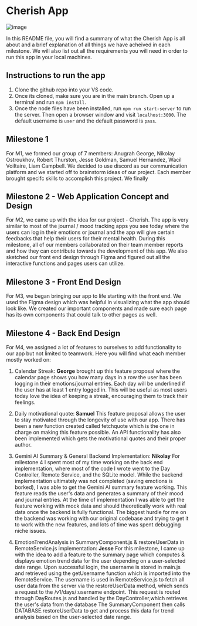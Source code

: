 # Cherish App
![image](https://github.com/user-attachments/assets/efb6252e-accd-41c4-a57a-1e2f4ba350a3)

In this README file, you will find a summary of what the Cherish App is all about and a brief explanation of all things we have acheived in each milestone. We will also list out all the requirements you will need in order to run this app in your local machines.

## Instructions to run the app

1. Clone the github repo into your VS code.
2. Once its cloned, make sure you are in the main branch. Open up a terminal and run `npm install`.
3. Once the node files have been installed, run `npm run start-server` to run the server. Then open a browser window and visit `localhost:3000`. The default username is `user` and the default password is `pass`. 

## Milestone 1

For M1, we formed our group of 7 members: Anugrah George, Nikolay Ostroukhov, Robert Thurston, Jesse Goldman, Samuel Hernandez, Wacil Voiltaire, Liam Campbell. We decided to use discord as our communication platform and we started off to brainstorm ideas of our project. Each member brought specifc skills to accomplish this project. We finally

## Milestone 2 - Web Application Concept and Design

For M2, we came up with the idea for our project - Cherish. The app is very similar to most of the journal / mood tracking apps you see today where the users can log in their emotions or journal and the app will give certain feedbacks that help their users for their mental health. During this milestone, all of our members collaborated on their team member reports and how they can contribute towards the development of this app. We also sketched our front end design through Figma and figured out all the interactive functions and pages users can utilize.

## Milestone 3 - Front End Design

For M3, we began bringing our app to life starting with the front end. We used the Figma design which was helpful in visualizing what the app should look like. We created our important components and made sure each page has its own components that could talk to other pages as well.

## Milestone 4 - Back End Design

For M4, we assigned a lot of features to ourselves to add functionality to our app but not limited to teamwork. Here you will find what each member mostly worked on:

1. Calendar Streak: **George** brought up this feature proposal where the calendar page shows you how many days in a row the user has been logging in their emotions/journal entries. Each day will be underlined if the user has at least 1 entry logged in. This will be useful as most users today love the idea of keeping a streak, encouraging them to track their feelings.

2. Daily motivational quote: **Samuel** This feature proposal allows the user to stay motivated through the longevity of use with our app. There has been a new function created called fetchquote which is the one in charge on making this feature possible. An API functionality has also been implemented which gets the motivational quotes and their proper author.

3. Gemini AI Summary & General Backend Implementation: **Nikolay** For milestone 4 I spent most of my time working on the back end implementation, where most of the code I wrote went to the Day Controller, Remote Service, and the SQLite model. While the backend implementation ultimately was not completed (saving emotions is borked), I was able to get the Gemini AI summary feature working. This feature reads the user's data and generates a summary of their mood and journal entries. At the time of implementation I was able to get the feature working with mock data and should theoretically work with real data once the backend is fully functional. The biggest hurdle for me on the backend was working with our original codebase and trying to get it to work with the new features, and lots of time was spent debugging niche issues.

4. EmotionTrendAnalysis in SummaryComponent.js & restoreUserData in RemoteService.js implementation: **Jesse** For this milestone, I came up with the idea to add a feature to the summary page which computes & displays emotion trend data for the user depending on a user-selected date range. Upon successful login, the username is stored in main.js and retrieved using the getUsername function which is imported into the RemoteService. The username is used in RemoteService.js to fetch all user data from the server via the restoreUserData method, which sends a request to the /v1/days/:username endpoint. This request is routed through DayRoutes.js and handled by the DayController,which retrieves the user's data from the database The SummaryComponent then calls DATABASE.restoreUserData to get and process this data for trend analysis based on the user-selected date range. 
